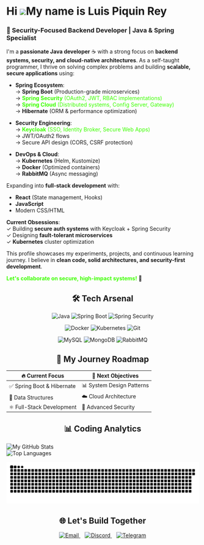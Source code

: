 <!DOCTYPE html>
<link rel="stylesheet" type='text/css' href="https://cdn.jsdelivr.net/gh/devicons/devicon@latest/devicon.min.css" />

Hi ![](https://user-images.githubusercontent.com/18350557/176309783-0785949b-9127-417c-8b55-ab5a4333674e.gif)My name is Luis Piquin Rey
=======================================================================================================================================

### 🔐 Security-Focused Backend Developer | Java & Spring Specialist

I'm a **passionate Java developer** ☕ with a strong focus on **backend systems, security, and cloud-native architectures**. As a self-taught programmer, I thrive on solving complex problems and building **scalable, secure applications** using:

- **Spring Ecosystem**:  
  → **Spring Boot** (Production-grade microservices)  
  → <span style="color: #3cff00">**Spring Security** (OAuth2, JWT, RBAC implementations)</span>  
  → <span style="color: #3cff00">**Spring Cloud** (Distributed systems, Config Server, Gateway)</span>  
  → **Hibernate** (ORM & performance optimization)

- **Security Engineering**:  
  → <span style="color: #3cff00">**Keycloak** (SSO, Identity Broker, Secure Web Apps)</span>  
  → JWT/OAuth2 flows  
  → Secure API design (CORS, CSRF protection)

- **DevOps & Cloud**:  
  → **Kubernetes** (Helm, Kustomize)  
  → **Docker** (Optimized containers)  
  → **RabbitMQ** (Async messaging)  

Expanding into **full-stack development** with:  
- **React** (State management, Hooks)  
- **JavaScript**  
- Modern CSS/HTML  

**Current Obsessions**:  
✓ Building **secure auth systems** with Keycloak + Spring Security  
✓ Designing **fault-tolerant microservices**  
✓ **Kubernetes** cluster optimization  

This profile showcases my experiments, projects, and continuous learning journey. I believe in **clean code, solid architectures, and security-first development**.  

<span style="color: #3cff00">**Let's collaborate on secure, high-impact systems!**</span> 🚀  

<div align="center">

<h2>🛠️ Tech Arsenal</h2>

<!-- Fila 1: Backend -->
<p>
  <img src="https://img.shields.io/badge/-Java-007396?style=for-the-badge&logo=openjdk&logoColor=white" alt="Java">
  <img src="https://img.shields.io/badge/-Spring%20Boot-6DB33F?style=for-the-badge&logo=spring&logoColor=white" alt="Spring Boot">
  <img src="https://img.shields.io/badge/-Spring%20Security-6DB33F?style=for-the-badge&logo=spring-security&logoColor=white" alt="Spring Security">
</p>

<!-- Fila 2: DevOps -->
<p>
  <img src="https://img.shields.io/badge/-Docker-2496ED?style=for-the-badge&logo=docker&logoColor=white" alt="Docker">
  <img src="https://img.shields.io/badge/-Kubernetes-326CE5?style=for-the-badge&logo=kubernetes&logoColor=white" alt="Kubernetes">
  <img src="https://img.shields.io/badge/-Git-F05032?style=for-the-badge&logo=git&logoColor=white" alt="Git">
</p>

<!-- Fila 3: Databases -->
<p>
  <img src="https://img.shields.io/badge/-MySQL-4479A1?style=for-the-badge&logo=mysql&logoColor=white" alt="MySQL">
  <img src="https://img.shields.io/badge/-MongoDB-47A248?style=for-the-badge&logo=mongodb&logoColor=white" alt="MongoDB">
  <img src="https://img.shields.io/badge/-RabbitMQ-FF6600?style=for-the-badge&logo=rabbitmq&logoColor=white" alt="RabbitMQ">
</p>

</div>

<div align="center">
<h2>🎯 My Journey Roadmap</h2>
  
| 🔥 Current Focus              | 🚀 Next Objectives          |
|-------------------------------|-----------------------------|
| ✅ Spring Boot & Hibernate    | 📊 System Design Patterns   |
| 🧠 Data Structures           | ☁️ Cloud Architecture      |
| ⚛️ Full-Stack Development   | 🔐 Advanced Security        |
</div>
<div align="center">
<h2>📊 Coding Analytics</h2>
</div>

<div style="display: flex; justify-content: space-between; flex-wrap: wrap;">
  <img 
    src="https://github-readme-stats.vercel.app/api?username=LuisPiquinRey&show_icons=true&theme=radical&hide_border=true&bg_color=00000000" 
    alt="My GitHub Stats" 
    style="width: 55%; min-width: 300px;"
  >
  <img 
    src="https://github-readme-stats.vercel.app/api/top-langs/?username=LuisPiquinRey&layout=compact&theme=radical&hide_border=true&bg_color=00000000" 
    alt="Top Languages" 
    style="width: 40%; min-width: 250px;"
  >
</div>

<div align="center">


![Snake animation](https://raw.githubusercontent.com/LuisPiquinRey/LuisPiquinRey/output/github-snake-dark.svg)
<div align="center">
<h2>🌐 Let's Build Together</h2>
</div>

<p align="center">
  <a href="mailto:piquin.rey@gmail.com">
    <img src="https://www.vectorlogo.zone/logos/gmail/gmail-icon.svg" width="40" alt="Email"/>
  </a>
  &nbsp;&nbsp;
  <a href="https://discord.com/users/557299960899567627">
    <img src="https://www.vectorlogo.zone/logos/discord/discord-tile.svg" width="40" alt="Discord"/>
  </a>
  &nbsp;&nbsp;
  <a href="https://t.me/LuisPiquinRey">
    <img src="https://www.vectorlogo.zone/logos/telegram/telegram-tile.svg" width="40" alt="Telegram"/>
  </a>
</p>

